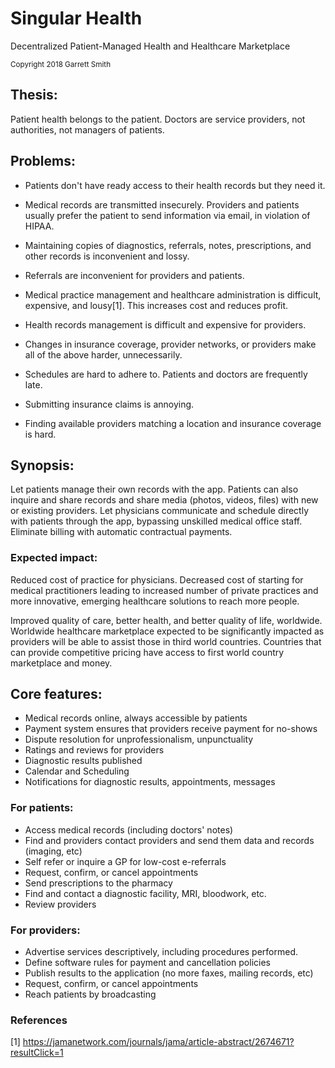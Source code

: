 # Singular Health
Decentralized Patient-Managed Health and Healthcare Marketplace
 
<sub>Copyright 2018 Garrett Smith</sub>


## Thesis: 
Patient health belongs to the patient. Doctors are service providers, not authorities, not managers of patients. 


## Problems: 
* Patients don't have ready access to their health records but they need it.

* Medical records are transmitted insecurely. Providers and patients usually prefer the patient to send information via email, in violation of HIPAA. 

* Maintaining copies of diagnostics, referrals, notes, prescriptions, and other records is inconvenient and lossy. 

* Referrals are inconvenient for providers and patients. 

* Medical practice management and healthcare administration is difficult, expensive, and lousy[1]. This increases cost and reduces profit.

* Health records management is difficult and expensive for providers. 

* Changes in insurance coverage, provider networks, or providers make all of the above harder, unnecessarily.

* Schedules are hard to adhere to. Patients and doctors are frequently late.

* Submitting insurance claims is annoying.

* Finding available providers matching a location and insurance coverage is hard.
 
## Synopsis: 
Let patients manage their own records with the app. Patients can also inquire and share records and share media (photos, videos, files) with new or existing providers. Let physicians communicate and schedule directly with patients through the app, bypassing unskilled medical office staff. Eliminate billing with automatic contractual payments.

### Expected impact:
Reduced cost of practice for physicians. Decreased cost of starting for medical practitioners leading to increased number of private practices and more innovative, emerging healthcare solutions to reach more people.

Improved quality of care, better health, and better quality of life, worldwide. Worldwide healthcare marketplace expected to be significantly impacted as providers will be able to assist those in third world countries. Countries that can provide competitive pricing have access to first world country marketplace and money. 

## Core features:
 * Medical records online, always accessible by patients
 * Payment system ensures that providers receive payment for no-shows
 * Dispute resolution for unprofessionalism, unpunctuality
 * Ratings and reviews for providers
 * Diagnostic results published
 * Calendar and Scheduling
 * Notifications for diagnostic results, appointments, messages
 
### For patients: 
 * Access medical records (including doctors' notes) 
 * Find and providers contact providers and send them data and records (imaging, etc)
 * Self refer or inquire a GP for low-cost e-referrals
 * Request, confirm, or cancel appointments
 * Send prescriptions to the pharmacy
 * Find and contact a diagnostic facility, MRI, bloodwork, etc.
 * Review providers


### For providers: 
 * Advertise services descriptively, including procedures performed.
 * Define software rules for payment and cancellation policies
 * Publish results to the application (no more faxes, mailing records, etc)
 * Request, confirm, or cancel appointments
 * Reach patients by broadcasting 

### References 
[1] https://jamanetwork.com/journals/jama/article-abstract/2674671?resultClick=1
